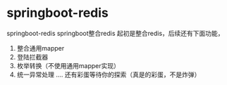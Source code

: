 # springboot-redis
springboot-redis
springboot整合redis
起初是整合redis，后续还有下面功能，
1. 整合通用mapper
2. 登陆拦截器
3. 枚举转换（不使用通用mapper实现）
4. 统一异常处理
....
还有彩蛋等待你的探索（真是的彩蛋，不是炸弹）
